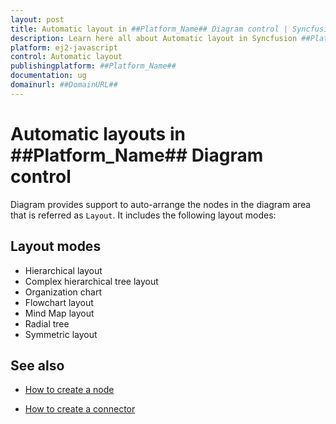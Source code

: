 ```yaml
---
layout: post
title: Automatic layout in ##Platform_Name## Diagram control | Syncfusion
description: Learn here all about Automatic layout in Syncfusion ##Platform_Name## Diagram control of Syncfusion Essential JS 2 and more.
platform: ej2-javascript
control: Automatic layout 
publishingplatform: ##Platform_Name##
documentation: ug
domainurl: ##DomainURL##
---
```


# Automatic layouts in ##Platform_Name## Diagram control

Diagram provides support to auto-arrange the nodes in the diagram area that is referred as `Layout`. It includes the following layout modes:

## Layout modes

* Hierarchical layout
* Complex hierarchical tree layout
* Organization chart
* Flowchart layout
* Mind Map layout
* Radial tree
* Symmetric layout

## See also

* [How to create a node](./nodes)

* [How to create a connector](./connectors)
